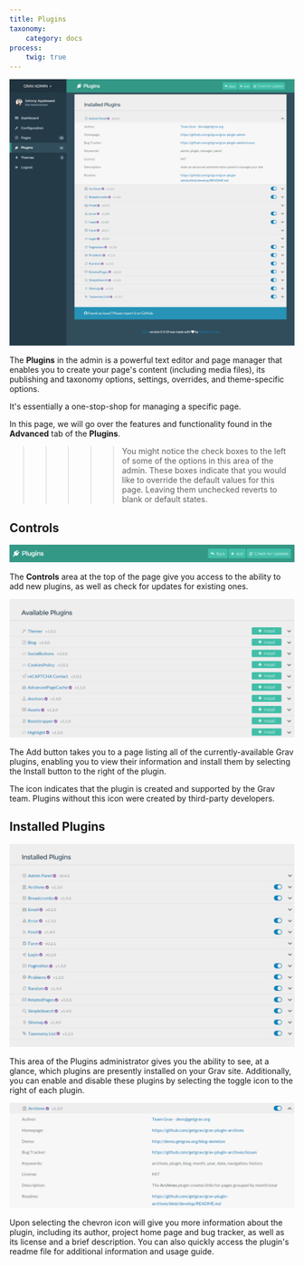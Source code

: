 ```yaml
---
title: Plugins
taxonomy:
    category: docs
process:
    twig: true
---
```


![Grav Admin Plugins](plugins.png) 

The **Plugins** in the admin is a powerful text editor and page manager that enables you to create your page's content (including media files), its publishing and taxonomy options, settings, overrides, and theme-specific options.

It's essentially a one-stop-shop for managing a specific page.

In this page, we will go over the features and functionality found in the **Advanced** tab of the **Plugins**. 

>>>>> You might notice the check boxes to the left of some of the options in this area of the admin. These boxes indicate that you would like to override the default values for this page. Leaving them unchecked reverts to blank or default states.

## Controls

![Grav Admin Plugins](plugins_1.png)

The **Controls** area at the top of the page give you access to the ability to add new plugins, as well as check for updates for existing ones. 

![Grav Admin Plugins](plugins_2.png)

The <i class="fa fa-plus"></i> Add button takes you to a page listing all of the currently-available Grav plugins, enabling you to view their information and install them by selecting the <i class="fa fa-plus"></i> Install button to the right of the plugin.

The <span color="purple"><i class="fa fa-check-circle"></i></span> icon indicates that the plugin is created and supported by the Grav team. Plugins without this icon were created by third-party developers.

## Installed Plugins

![Grav Admin Plugins](plugins_4.png)

This area of the Plugins administrator gives you the ability to see, at a glance, which plugins are presently installed on your Grav site. Additionally, you can enable and disable these plugins by selecting the <i class="fa fa-fw fa-toggle-on"></i> toggle icon to the right of each plugin.

![Grav Admin Plugins](plugins_3.png)

Upon selecting the <i class="fa fa-chevron-down"></i> chevron icon will give you more information about the plugin, including its author, project home page and bug tracker, as well as its license and a brief description. You can also quickly access the plugin's readme file for additional information and usage guide.
